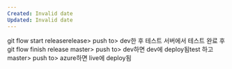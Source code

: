 ```yaml
---
Created: Invalid date
Updated: Invalid date
---
```

git flow start releaserelease> push to> dev한 후 테스트 서버에서 테스트 완료 후git flow finish release master> push to> dev하면 dev에 deploy됨test 하고master> push to> azure하면 live에 deploy됨